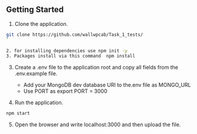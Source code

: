 
## Getting Started

1. Clone the application.
```bash
git clone https://github.com/wallwpcab/Task_1_tests/
`

2. for installing dependencies use npm init -y
3. Packages install via this command  npm install

```
3. Create a .env file to the application root and copy all fields from the .env.example file.       
    * Add your MongoDB dev database URI to the.env file as MONGO_URL
    * Use PORT as export PORT = 3000

4. Run the application.
```bash
npm start
```
5. Open the browser and write localhost:3000 and then upload the file.


